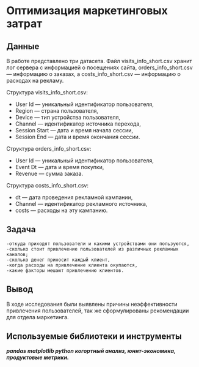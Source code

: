 # Оптимизация маркетинговых затрат
## Данные
В работе представлено три датасета. Файл visits_info_short.csv хранит лог сервера с информацией о посещениях сайта, orders_info_short.csv — 
информацию о заказах, а costs_info_short.csv — информацию о расходах на рекламу.

Структура visits_info_short.csv:

- User Id — уникальный идентификатор пользователя,
- Region — страна пользователя,
- Device — тип устройства пользователя,
- Channel — идентификатор источника перехода,
- Session Start — дата и время начала сессии,
- Session End — дата и время окончания сессии.

Структура orders_info_short.csv:

- User Id — уникальный идентификатор пользователя,
- Event Dt — дата и время покупки,
- Revenue — сумма заказа.

Структура costs_info_short.csv:

- dt — дата проведения рекламной кампании,
- Channel — идентификатор рекламного источника,
- costs — расходы на эту кампанию.

## Задача
    -откуда приходят пользователи и какими устройствами они пользуются,
    -сколько стоит привлечение пользователей из различных рекламных каналов;
    -сколько денег приносит каждый клиент,
    -когда расходы на привлечение клиента окупаются,
    -какие факторы мешают привлечению клиентов.
## Вывод
В ходе исследования были выявлены причины неэффективности привлечения пользователей, так же сформулированы рекомендации для отдела маркетинга.
## Используемые библиотеки и инструменты
***pandas matplotlib python когортный анализ, юнит-экономика, продуктовые метрики.***
